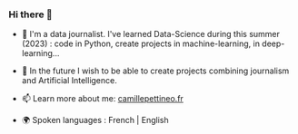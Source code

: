### Hi there 👋

- 🔭 I'm a data journalist. I've learned Data-Science during this summer (2023) : code in Python, create projects in machine-learning, in deep-learning...

- 🌱 In the future I wish to be able to create projects combining journalism and Artificial Intelligence.

- 📫 Learn more about me: [camillepettineo.fr](https://camillepettineo.fr/)

- 🌍 Spoken languages : French | English

